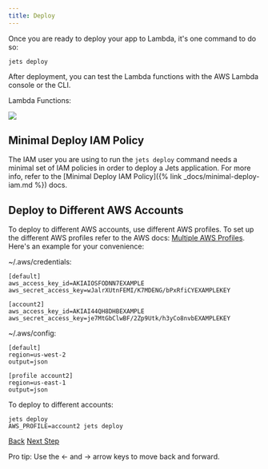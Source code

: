 ```yaml
---
title: Deploy
---
```


Once you are ready to deploy your app to Lambda, it's one command to do so:

    jets deploy

After deployment, you can test the Lambda functions with the AWS Lambda console or the CLI.

Lambda Functions:

![](/img/quick-start/demo-lambda-functions.png)

## Minimal Deploy IAM Policy

The IAM user you are using to run the `jets deploy` command needs a minimal set of IAM policies in order to deploy a Jets application. For more info, refer to the [Minimal Deploy IAM Policy]({% link _docs/minimal-deploy-iam.md %}) docs.

## Deploy to Different AWS Accounts

To deploy to different AWS accounts, use different AWS profiles. To set up the different AWS profiles refer to the AWS docs: [Multiple AWS Profiles](https://docs.aws.amazon.com/cli/latest/userguide/cli-multiple-profiles.html). Here's an example for your convenience:

~/.aws/credentials:

    [default]
    aws_access_key_id=AKIAIOSFODNN7EXAMPLE
    aws_secret_access_key=wJalrXUtnFEMI/K7MDENG/bPxRfiCYEXAMPLEKEY

    [account2]
    aws_access_key_id=AKIAI44QH8DHBEXAMPLE
    aws_secret_access_key=je7MtGbClwBF/2Zp9Utk/h3yCo8nvbEXAMPLEKEY

~/.aws/config:

    [default]
    region=us-west-2
    output=json

    [profile account2]
    region=us-east-1
    output=json

To deploy to different accounts:

    jets deploy
    AWS_PROFILE=account2 jets deploy

<a id="prev" class="btn btn-basic" href="{% link _docs/repl-console.md %}">Back</a>
<a id="next" class="btn btn-primary" href="{% link _docs/jets-call.md %}">Next Step</a>
<p class="keyboard-tip">Pro tip: Use the <- and -> arrow keys to move back and forward.</p>
